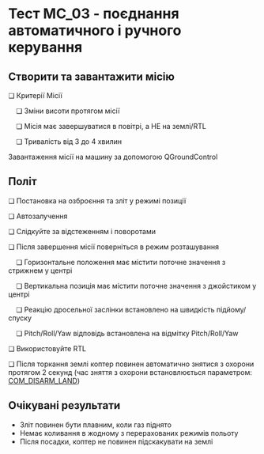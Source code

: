 # Тест MC_03 - поєднання автоматичного і ручного керування

## Створити та завантажити місію

❏ Критерії Місії

&nbsp;&nbsp;&nbsp;&nbsp;❏ Зміни висоти протягом місії

&nbsp;&nbsp;&nbsp;&nbsp;❏ Місія має завершуватися в повітрі, а НЕ на землі/RTL

&nbsp;&nbsp;&nbsp;&nbsp;❏ Тривалість від 3 до 4 хвилин

Завантаження місії на машину за допомогою QGroundControl

## Політ

❏ Постановка на озброєння та зліт у режимі позиції

❏ Автозалучення

❏ Слідкуйте за відстеженням і поворотами

❏ Після завершення місії поверніться в режим розташування

&nbsp;&nbsp;&nbsp;&nbsp;❏ Горизонтальне положення має містити поточне значення з стрижнем у центрі

&nbsp;&nbsp;&nbsp;&nbsp;❏ Вертикальна позиція має містити поточне значення з джойстиком у центрі

&nbsp;&nbsp;&nbsp;&nbsp;❏ Реакцію дросельної заслінки встановлено на швидкість підйому/спуску

&nbsp;&nbsp;&nbsp;&nbsp;❏ Pitch/Roll/Yaw відповідь встановлена на відмітку Pitch/Roll/Yaw

❏ Використовуйте RTL

❏ Після торкання землі коптер повинен автоматично знятися з охорони протягом 2 секунд (час зняття з охорони встановлюється параметром: [COM_DISARM_LAND](../advanced_config/parameter_reference.md#COM_DISARM_LAND))

## Очікувані результати

- Зліт повинен бути плавним, коли газ піднято
- Немає коливання в жодному з перерахованих режимів польоту
- Після посадки, коптер не повинен підскакувати на землі
